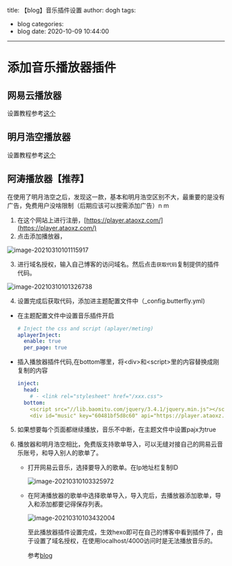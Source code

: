 title: 【blog】音乐插件设置
author: dogh
tags:
  - blog
categories:
  - blog
date: 2020-10-09 10:44:00
---
#  添加音乐播放器插件

## 网易云播放器

设置教程参考[这个](https://blog.csdn.net/mculover666/article/details/90700059)

## 明月浩空播放器

设置教程参考[这个](https://blog.csdn.net/qq_46921028/article/details/108910095)

## 阿涛播放器【推荐】

在使用了明月浩空之后，发现这一款，基本和明月浩空区别不大，最重要的是没有广告，免费用户没啥限制（后期应该可以按需添加广告）n m  

1. 在这个网站上进行注册，[https://player.ataoxz.com/](https://player.ataoxz.com/)
2. 点击添加播放器，

![image-20210310101115917](https://hhl-pic.oss-cn-hangzhou.aliyuncs.com/myblog-pic/image-20210310101115917.png)

3. 进行域名授权，输入自己博客的访问域名。然后点击`获取代码`复制提供的插件代码。

![image-20210310101326738](https://hhl-pic.oss-cn-hangzhou.aliyuncs.com/myblog-pic/image-20210310101326738.png)

4. 设置完成后获取代码，添加进主题配置文件中（_config.butterfly.yml)

- 在主题配置文件中设置音乐插件开启

  ```yaml
  # Inject the css and script (aplayer/meting)
  aplayerInject:
    enable: true
    per_page: true
  ```

- 插入播放器插件代码,在bottom哪里，将\<div>和\<script>里的内容替换成刚复制的内容

  ```YAML
  inject:
    head:
      # - <link rel="stylesheet" href="/xxx.css">
    bottom:
      <script src="//lib.baomitu.com/jquery/3.4.1/jquery.min.js"></script>
      <div id="music" key="60481bf5d8c60" api="https://player.ataoxz.com"></div><script id="xplayer" src="https://player.ataoxz.com/api/PlayerJs/id/60481bf5d8c60" ></script>
  
  ```

5. 如果想要每个页面都继续播放，音乐不中断，在主题文件中设置pajx为true

6. 播放器和明月浩空相比，免费版支持歌单导入，可以无缝对接自己的网易云音乐账号，和导入别人的歌单了。

   - 打开网易云音乐，选择要导入的歌单。在Ip地址栏复制ID

     ![image-20210310103325972](https://hhl-pic.oss-cn-hangzhou.aliyuncs.com/myblog-pic/image-20210310103325972.png)

   - 在阿涛播放器的歌单中选择歌单导入，导入完后，去播放器添加歌单，导入和添加都要记得保存列表。

     ![image-20210310103432004](https://hhl-pic.oss-cn-hangzhou.aliyuncs.com/myblog-pic/image-20210310103432004.png)

     至此播放器插件设置完成，生效hexo即可在自己的博客中看到插件了，由于设置了域名授权，在使用localhost/4000访问时是无法播放音乐的。

     参考[blog](https://butterfly.js.org/posts/507c070f/#%E5%89%8D%E8%A8%80)

     

